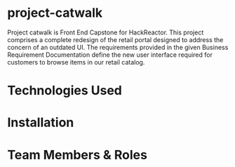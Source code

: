 # project-catwalk
Project catwalk is Front End Capstone for HackReactor. This project comprises a complete redesign of the retail portal designed to address the concern of an outdated UI. The requirements provided in the given Business Requirement Documentation define the new user interface required for customers to browse items in our retail catalog.

# Technologies Used

# Installation

# Team Members & Roles



